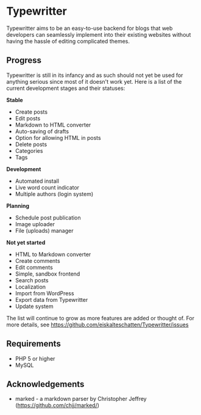 Typewritter
===========

Typewritter aims to be an easy-to-use backend for blogs that web developers can seamlessly implement into their existing websites without having the hassle of editing complicated themes.


Progress
------------

Typewritter is still in its infancy and as such should not yet be used for anything serious since most of it doesn't work yet. Here is a list of the current development stages and their statuses:

**Stable**
- Create posts
- Edit posts
- Markdown to HTML converter
- Auto-saving of drafts
- Option for allowing HTML in posts
- Delete posts
- Categories
- Tags

**Development**
- Automated install
- Live word count indicator
- Multiple authors (login system)

**Planning**
- Schedule post publication
- Image uploader
- File (uploads) manager

**Not yet started**
- HTML to Markdown converter
- Create comments
- Edit comments
- Simple, sandbox frontend
- Search posts
- Localization
- Import from WordPress
- Export data from Typewritter
- Update system

The list will continue to grow as more features are added or thought of. For more details, see https://github.com/eiskalteschatten/Typewritter/issues

Requirements
------------

- PHP 5 or higher
- MySQL

Acknowledgements
------------

- marked - a markdown parser by Christopher Jeffrey (https://github.com/chjj/marked/)
